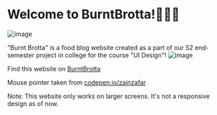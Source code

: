 # Welcome to BurntBrotta!🍔🍕🍰
![image](https://github.com/amri-tah/burntbrotta.github.io/assets/111682039/67f5a3db-b29a-4759-ac83-380d593b1d89)

"Burnt Brotta" is a food blog website created as a part of our S2 end-semester project in college for the course "UI Design"!
![image](https://github.com/amri-tah/burntbrotta.github.io/assets/111682039/564c8177-bdab-486d-829b-d058a5f5b198)


Find this website on [BurntBrotta](https://amri-tah.github.io/burntbrotta.github.io/)

Mouse pointer taken from [codepen.io/zainzafar](https://codepen.io/zainzafar/pen/oNypoEr)

Note: This website only works on larger screens. It's not a responsive design as of now.
